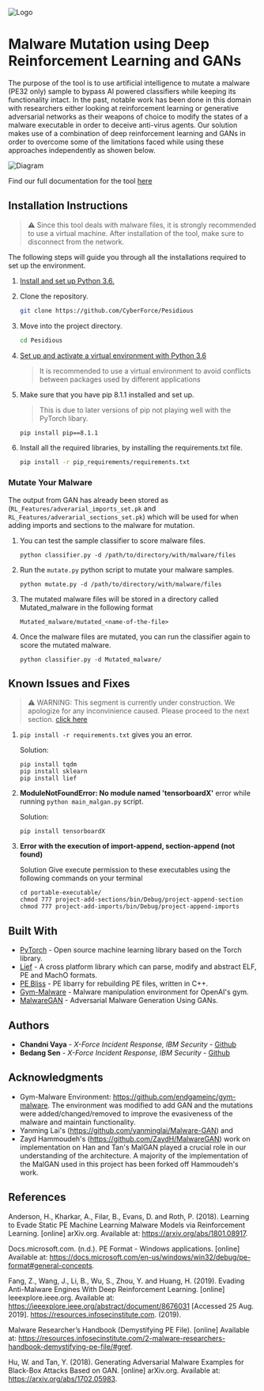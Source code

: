 
![Logo](https://github.com/CyberForce/Pesidious/blob/master/pesidoius%20logo.png)

# Malware Mutation using Deep Reinforcement Learning and GANs 

The purpose of the tool is to use artificial intelligence to mutate a malware (PE32 only) sample to bypass AI powered classifiers while keeping its functionality intact. In the past, notable work has been done in this domain with researchers either looking at reinforcement learning or generative adversarial networks as their weapons of choice to modify the states of a malware executable in order to deceive anti-virus agents. Our solution makes use of a combination of deep reinforcement learning and GANs in order to overcome some of the limitations faced while using these approaches independently as showen below.


![Diagram](https://github.com/CyberForce/Pesidious/blob/master/Pesidious%20architecture%20(simplified).png)

Find our full documentation for the tool [here](https://vaya97chandni.gitbook.io/pesidious/) 

## Installation Instructions

> :warning: Since this tool deals with malware files, it is strongly recommended to use a virtual machine. After installation of the tool, make sure to disconnect from the network.


The following steps will guide you through all the installations required to set up the environment.

1. [Install and set up Python 3.6.](https://realpython.com/installing-python/)

1. Clone the repository. 
    ```sh
    git clone https://github.com/CyberForce/Pesidious
    ```
1. Move into the project directory. 

    ```sh
    cd Pesidious
    ```

1. [Set up and activate a virtual environment with Python 3.6](https://docs.python.org/3/tutorial/venv.html)
    > It is recommended to use a virtual environment to avoid conflicts between packages used by different applications


1. Make sure that you have pip 8.1.1 installed and set up.
   > This is due to later versions of pip not playing well with the PyTorch libary. 

   ```sh
   pip install pip==8.1.1
   ```
    
1. Install all the required libraries, by installing the requirements.txt file.

    ```sh
    pip install -r pip_requirements/requirements.txt
    ```

### Mutate Your Malware

The output from GAN has already been stored as (`RL_Features/adverarial_imports_set.pk` and `RL_Features/adverarial_sections_set.pk`) which will be used for when adding imports and sections to the malware for mutation. 

1. You can test the sample classifier to score malware files.

    ```
    python classifier.py -d /path/to/directory/with/malware/files
    ```

1. Run the `mutate.py` python script to mutate your malware samples. 

   ```
   python mutate.py -d /path/to/directory/with/malware/files
   ```

1. The mutated malware files will be stored in a directory called Mutated_malware in the following format

    ```
    Mutated_malware/mutated_<name-of-the-file>
    ```
    
1. Once the malware files are mutated, you can run the classifier again to score the mutated malware.
    
    ```
    python classifier.py -d Mutated_malware/
    ```

## Known Issues and Fixes

> :warning: WARNING: This segment is currently under construction. We apologize for any inconvinience caused. Please proceed to the next section. [click here](#to-do)

1. `pip install -r requirements.txt` gives you an error.

   Solution:
    
      ```
      pip install tqdm
      pip install sklearn
      pip install lief
      ```
   
1. **ModuleNotFoundError: No module named 'tensorboardX'** error while running `python main_malgan.py` script.
      
   Solution:
      
      ```
      pip install tensorboardX
      ```
   
1. **Error with the execution of import-append, section-append (not found)**
     
     Solution
     Give execute permission to these executables using the following commands on your terminal
     
     ```
     cd portable-executable/
     chmod 777 project-add-sections/bin/Debug/project-append-section
     chmod 777 project-add-imports/bin/Debug/project-append-imports
     
     ```

## Built With

* [PyTorch](https://pytorch.org/) -  Open source machine learning library based on the Torch library.
* [Lief](https://github.com/lief-project/LIEF) - A cross platform library which can parse, modify and abstract ELF, PE and MachO formats.
* [PE Bliss](https://github.com/BackupGGCode/portable-executable-library) - PE libarry for rebuilding PE files, written in C++.
* [Gym-Malware](https://github.com/endgameinc/gym-malware/) - Malware manipulation environment for OpenAI's gym.
* [MalwareGAN](https://github.com/ZaydH/MalwareGAN) - Adversarial Malware Generation Using GANs.


## Authors

* **Chandni Vaya** - *X-Force Incident Response, IBM Security* - [Github](https://github.com/Chandni97)
* **Bedang Sen** - *X-Force Incident Response, IBM Security* - [Github](http://github.com/bedangSen/)

## Acknowledgments

* Gym-Malware Environment:  https://github.com/endgameinc/gym-malware. The environment was modified to add GAN and the mutations were added/changed/removed to improve the evasiveness of the malware and maintain functionality.
* Yanming Lai's (https://github.com/yanminglai/Malware-GAN) and 
* Zayd Hammoudeh's (https://github.com/ZaydH/MalwareGAN) work on implementation on Han and Tan's MalGAN played a crucial role in our understanding of the architecture. A majority of the implementation of the MalGAN used in this project has been forked off Hammoudeh's work. 

## References

Anderson, H., Kharkar, A., Filar, B., Evans, D. and Roth, P. (2018). Learning to Evade Static PE Machine Learning Malware Models via Reinforcement Learning. [online] arXiv.org. Available at: https://arxiv.org/abs/1801.08917.

Docs.microsoft.com. (n.d.). PE Format - Windows applications. [online] Available at: https://docs.microsoft.com/en-us/windows/win32/debug/pe-format#general-concepts.

Fang, Z., Wang, J., Li, B., Wu, S., Zhou, Y. and Huang, H. (2019). Evading Anti-Malware Engines With Deep Reinforcement Learning. [online] Ieeexplore.ieee.org. Available at: https://ieeexplore.ieee.org/abstract/document/8676031 [Accessed 25 Aug. 2019].
https://resources.infosecinstitute.com. (2019). 

Malware Researcher’s Handbook (Demystifying PE File). [online] Available at: https://resources.infosecinstitute.com/2-malware-researchers-handbook-demystifying-pe-file/#gref.

Hu, W. and Tan, Y. (2018). Generating Adversarial Malware Examples for Black-Box Attacks Based on GAN. [online] arXiv.org. Available at: https://arxiv.org/abs/1702.05983.
